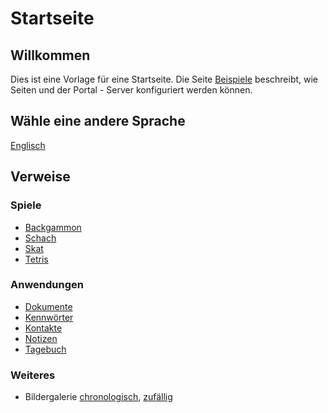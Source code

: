 # Startseite

## Willkommen

Dies ist eine Vorlage für eine Startseite.
Die Seite [Beispiele](/view?page=example) beschreibt, wie Seiten und der Portal - Server konfiguriert werden können.

## Wähle eine andere Sprache

[Englisch](/view?page=welcome&locale=en-US)

## Verweise

### Spiele

- [Backgammon](/backgammon)
- [Schach](/chess)
- [Skat](/skat)
- [Tetris](/tetris)

### Anwendungen

- [Dokumente](/documents)
- [Kennwörter](/password)
- [Kontakte](/contacts)
- [Notizen](/notes)
- [Tagebuch](/diary)

### Weiteres

- Bildergalerie [chronologisch](/slideshow?shuffle=false), [zufällig](/slideshow?shuffle=true)


